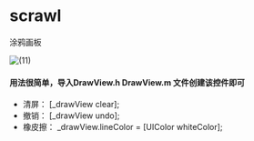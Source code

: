 # scrawl
涂鸦画板

![(11)](https://images2018.cnblogs.com/blog/755161/201806/755161-20180604171421290-934797796.gif)

#### 用法很简单，导入DrawView.h  DrawView.m 文件创建该控件即可
* 清屏：  [_drawView clear];
* 撤销：  [_drawView undo];
* 橡皮擦：  _drawView.lineColor = [UIColor whiteColor];
